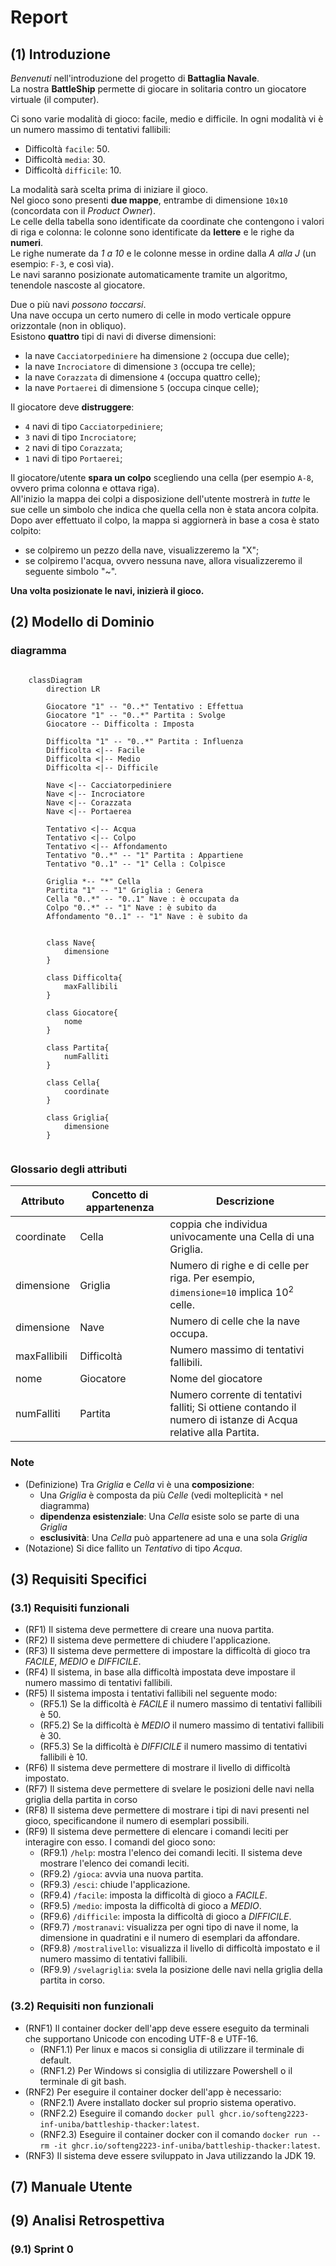 # Report

## (1) Introduzione
_Benvenuti_ nell'introduzione del progetto di **Battaglia Navale**.  
La nostra **BattleShip** permette di giocare in solitaria contro un giocatore virtuale (il computer).  

Ci sono varie modalità di gioco: facile, medio e difficile.
In ogni modalità vi è un numero massimo di tentativi fallibili: 
- Difficoltà `facile`: 50. 
- Difficoltà `media`: 30. 
- Difficoltà `difficile`: 10.

La modalità sarà scelta prima di iniziare il gioco. <br/>
Nel gioco sono presenti **due mappe**, entrambe di dimensione `10x10` (concordata con il _Product Owner_). <br/>
Le celle della tabella sono identificate da coordinate che contengono i valori di riga e colonna: le colonne sono identificate da **lettere** e le righe da **numeri**. <br/>
Le righe numerate da _1 a 10_ e le colonne messe in ordine dalla _A alla J_ (un esempio: `F-3`, e così via). <br/>
Le navi saranno posizionate automaticamente tramite un algoritmo, tenendole nascoste al giocatore.

Due o più navi _possono toccarsi_.<br/>
Una nave occupa un certo numero di celle in modo verticale oppure orizzontale (non in obliquo). <br/> 
Esistono **quattro** tipi di navi di diverse dimensioni:  
- la nave `Cacciatorpediniere` ha dimensione `2` (occupa due celle); 
- la nave `Incrociatore` di dimensione `3` (occupa tre celle); 
- la nave `Corazzata` di dimensione `4` (occupa quattro celle); 
- la nave `Portaerei` di dimensione `5` (occupa cinque celle);

Il giocatore deve **distruggere**: 
- `4` navi di tipo `Cacciatorpediniere`; 
- `3` navi di tipo `Incrociatore`; 
- `2` navi di tipo `Corazzata`; 
- `1` navi di tipo `Portaerei`; <br/> 

Il giocatore/utente **spara un colpo** scegliendo una cella (per esempio `A-8`, ovvero prima colonna e ottava riga). <br/> 
All'inizio la mappa dei colpi a disposizione dell'utente mostrerà in _tutte_ le sue celle un simbolo che indica che quella cella non è stata ancora colpita.  
Dopo aver effettuato il colpo, la mappa si aggiornerà in base a cosa è stato colpito: <br/> 
- se colpiremo un pezzo della nave, visualizzeremo la "X"; 
- se colpiremo l'acqua, ovvero nessuna nave, allora visualizzeremo il seguente simbolo "~".

**Una volta posizionate le navi, inizierà il gioco.**
## (2) Modello di Dominio

### diagramma
```mermaid
    
    classDiagram
        direction LR
            
        Giocatore "1" -- "0..*" Tentativo : Effettua
        Giocatore "1" -- "0..*" Partita : Svolge
        Giocatore -- Difficolta : Imposta

        Difficolta "1" -- "0..*" Partita : Influenza
        Difficolta <|-- Facile
        Difficolta <|-- Medio
        Difficolta <|-- Difficile 

        Nave <|-- Cacciatorpediniere
        Nave <|-- Incrociatore
        Nave <|-- Corazzata
        Nave <|-- Portaerea
        
        Tentativo <|-- Acqua
        Tentativo <|-- Colpo
        Tentativo <|-- Affondamento
        Tentativo "0..*" -- "1" Partita : Appartiene
        Tentativo "0..1" -- "1" Cella : Colpisce

        Griglia *-- "*" Cella
        Partita "1" -- "1" Griglia : Genera
        Cella "0..*" -- "0..1" Nave : è occupata da
        Colpo "0..*" -- "1" Nave : è subito da
        Affondamento "0..1" -- "1" Nave : è subito da


        class Nave{
            dimensione
        }

        class Difficolta{
            maxFallibili
        }

        class Giocatore{
            nome
        }

        class Partita{
            numFalliti
        }

        class Cella{
            coordinate
        }

        class Griglia{
            dimensione
        }


```
### Glossario degli attributi
|Attributo|Concetto di appartenenza|Descrizione|
|-|-|-|
| coordinate | Cella | coppia che individua univocamente una Cella di una Griglia. |
| dimensione | Griglia | Numero di righe e di celle per riga. Per esempio, `dimensione=10` implica $10^2$ celle. |
| dimensione | Nave | Numero di celle che la nave occupa. |
| maxFallibili | Difficoltà | Numero massimo di tentativi fallibili. |
| nome | Giocatore | Nome del giocatore |
| numFalliti | Partita| Numero corrente di tentativi falliti; Si ottiene contando il numero di istanze di Acqua relative alla Partita. |

### Note
- (Definizione) Tra *Griglia* e *Cella* vi è una **composizione**:
    - Una *Griglia* è composta da più *Celle* (vedi molteplicità `*` nel diagramma)
    - **dipendenza esistenziale**: Una *Cella* esiste solo se parte di una *Griglia*
    - **esclusività**: Una *Cella* può appartenere ad una e una sola *Griglia*
- (Notazione) Si dice fallito un *Tentativo* di tipo *Acqua*.


## (3) Requisiti Specifici
### (3.1) Requisiti funzionali
- (RF1) Il sistema deve permettere di creare una nuova partita.
- (RF2) Il sistema deve permettere di chiudere l'applicazione.
- (RF3) Il sistema deve permettere di impostare la difficoltà di gioco tra _FACILE_, _MEDIO_ e _DIFFICILE_. 
- (RF4) Il sistema, in base alla difficoltà impostata deve impostare il numero massimo di tentativi fallibili.
- (RF5) Il sistema imposta i tentativi fallibili nel seguente modo:
  - (RF5.1) Se la difficoltà è _FACILE_ il numero massimo di tentativi fallibili è 50.
  - (RF5.2) Se la difficoltà è _MEDIO_ il numero massimo di tentativi fallibili è 30.
  - (RF5.3) Se la difficoltà è _DIFFICILE_ il numero massimo di tentativi fallibili è 10.
- (RF6) Il sistema deve permettere di mostrare il livello di difficoltà impostato.
- (RF7) Il sistema deve permettere di svelare le posizioni delle navi nella griglia della partita in corso
- (RF8) Il sistema deve permettere di mostrare i tipi di navi presenti nel gioco, specificandone il numero di esemplari possibili.
- (RF9) Il sistema deve permettere di elencare i comandi leciti per interagire con esso. I comandi del gioco sono:
  - (RF9.1) `/help`: mostra l'elenco dei comandi leciti. Il sistema deve mostrare l'elenco dei comandi leciti.
  - (RF9.2) `/gioca`: avvia una nuova partita.
  - (RF9.3) `/esci`: chiude l'applicazione.
  - (RF9.4) `/facile`: imposta la difficoltà di gioco a _FACILE_.
  - (RF9.5) `/medio`: imposta la difficoltà di gioco a _MEDIO_.
  - (RF9.6) `/difficile`: imposta la difficoltà di gioco a _DIFFICILE_.
  - (RF9.7) `/mostranavi`: visualizza per ogni tipo di nave il nome, la dimensione in quadratini e il numero di esemplari da affondare.
  - (RF9.8) `/mostralivello`: visualizza il livello di difficoltà impostato e il numero massimo di tentativi fallibili.
  - (RF9.9) `/svelagriglia`: svela la posizione delle navi nella griglia della partita in corso.
### (3.2) Requisiti non funzionali
- (RNF1) Il container docker dell'app deve essere eseguito da terminali che supportano Unicode con encoding UTF-8 e UTF-16.
  - (RNF1.1) Per linux e macos si consiglia di utilizzare il terminale di default.
  - (RNF1.2) Per Windows si consiglia di utilizzare Powershell o il terminale di git bash.
- (RNF2) Per eseguire il container docker dell'app è necessario:
  - (RNF2.1) Avere installato docker sul proprio sistema operativo.
  - (RNF2.2) Eseguire il comando `docker pull ghcr.io/softeng2223-inf-uniba/battleship-thacker:latest`.
  - (RNF2.3) Eseguire il container docker con il comando `docker run --rm -it ghcr.io/softeng2223-inf-uniba/battleship-thacker:latest`.
- (RNF3) Il sistema deve essere sviluppato in Java utilizzando la JDK 19.

## (7) Manuale Utente

## (9) Analisi Retrospettiva
### (9.1) Sprint 0

